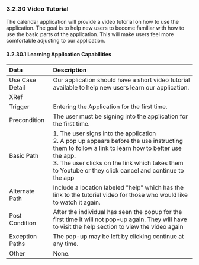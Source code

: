 ### 3.2.30 Video Tutorial

The calendar application will provide a video tutorial on how to use the application. The goal is to help new users to become familiar with how to use the basic parts of the application. This will make users feel more comfortable adjusting to our application.

#### 3.2.30.1 Learning Application Capabilities

| Data          | Description |
|:--------------| :--------------|
|Use Case Detail  | Our application should have a short video tutorial available to help new users learn our application.|
|XRef           | |
|Trigger        | Entering the Application for the first time.|
|Precondition   | The user must be signing into the application for the first time.|
|Basic Path     | 1. The user signs into the application<br />2. A pop up appears before the use instructing them to follow a link to learn how to better use the app.<br />3. The user clicks on the link which takes them to Youtube or they click cancel and continue to the app|
|Alternate Path | Include a location labeled "help" which has the link to the tutorial video for those who would like to watch it again.|
|Post Condition | After the individual has seen the popup for the first time it will not pop-up again. They will have to visit the help section to view the video again|
|Exception Paths| The pop-up may be left by clicking continue at any time.|
|Other          | None.|

